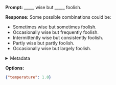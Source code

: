 **Prompt:**
_____ wise but _____ foolish.

**Response:**
Some possible combinations could be:

- Sometimes wise but sometimes foolish.
- Occasionally wise but frequently foolish.
- Intermittently wise but consistently foolish.
- Partly wise but partly foolish.
- Occasionally wise but largely foolish.

<details><summary>Metadata</summary>

- Duration: 1847 ms
- Datetime: 2023-09-02T22:14:12.765681
- Model: gpt-3.5-turbo-0613

</details>

**Options:**
```json
{"temperature": 1.0}
```

